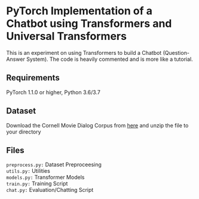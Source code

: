 # PyTorch Implementation of a Chatbot using Transformers and Universal Transformers

This is an experiment on using Transformers to build a Chatbot (Question-Answer System). The code is heavily commented and is more like a tutorial. 

## Requirements 
PyTorch 1.1.0 or higher, Python 3.6/3.7

## Dataset
Download the Cornell Movie Dialog Corpus from [here](https://www.kaggle.com/datasets/rajathmc/cornell-moviedialog-corpus?resource=download) and unzip the file to your directory

## Files
`preprocess.py:` Dataset Preproceesing <br/>
`utils.py:` Utilities  <br/>
`models.py:` Transformer Models <br/>
`train.py:` Training Script <br/>
`chat.py:` Evaluation/Chatting Script

